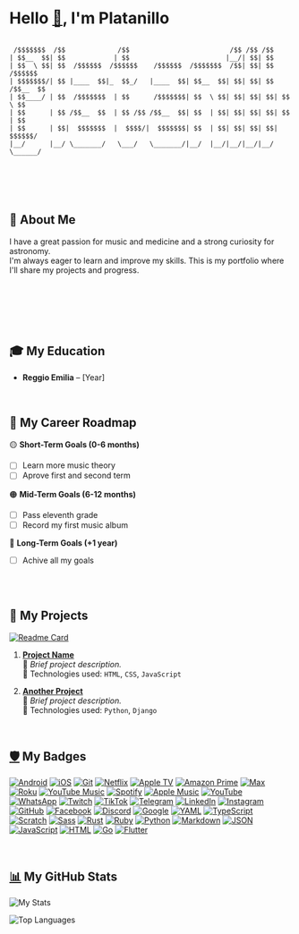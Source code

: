 # Hello [👋](https://patorjk.com/software/taag/#p=testall&f=Dancing%20Font&t=Ascii), I'm Platanillo

```                                                                                     
 
 /$$$$$$$  /$$             /$$                         /$$ /$$ /$$          
| $$__  $$| $$            | $$                        |__/| $$| $$          
| $$  \ $$| $$  /$$$$$$  /$$$$$$    /$$$$$$  /$$$$$$$  /$$| $$| $$  /$$$$$$ 
| $$$$$$$/| $$ |____  $$|_  $$_/   |____  $$| $$__  $$| $$| $$| $$ /$$__  $$
| $$____/ | $$  /$$$$$$$  | $$      /$$$$$$$| $$  \ $$| $$| $$| $$| $$  \ $$
| $$      | $$ /$$__  $$  | $$ /$$ /$$__  $$| $$  | $$| $$| $$| $$| $$  | $$
| $$      | $$|  $$$$$$$  |  $$$$/|  $$$$$$$| $$  | $$| $$| $$| $$|  $$$$$$/
|__/      |__/ \_______/   \___/   \_______/|__/  |__/|__/|__/|__/ \______/ 
                                                                            

                                      
```

<br>

## 🚀 About Me
I have a great passion for music and medicine and a strong curiosity for astronomy.  
I'm always eager to learn and improve my skills. This is my portfolio where I'll share my projects and progress.  


<br>

‎

<br>

## 🎓 My Education

- **Reggio Emilia** – [Year]  


<br>

## 🎯 My Career Roadmap  

🟡 **Short-Term Goals (0-6 months)**  
- [ ] Learn more music theory 
- [ ] Aprove first and second term 

🟠 **Mid-Term Goals (6-12 months)**  
- [ ] Pass eleventh grade
- [ ] Record my first music album

🔴 **Long-Term Goals (+1 year)**  
- [ ] Achive all my goals

<br>


<br>
  
## 📂 My Projects 

[![Readme Card](https://github-readme-stats.vercel.app/api/pin/?username=pizaranha&repo=profile)](https://github.com/pizaranha/profile)

1. **[Project Name](project_link)**  
   📌 _Brief project description._  
   🔹 Technologies used: `HTML`, `CSS`, `JavaScript`  

2. **[Another Project](project_link)**  
   📌 _Brief project description._  
   🔹 Technologies used: `Python`, `Django`  

<br>

## [🛡️](https://github.com/inttter/md-badges) My Badges

[![Android][android]](#)
[![iOS][ios]](#)
[![Git][git]](#)
[![Netflix][netflix]](#)
[![Apple TV][appletv]](#)
[![Amazon Prime][amazonprime]](#)
[![Max][max]](#)
[![Roku][roku]](#)
[![YouTube Music][youtubemusic]](#)
[![Spotify][spotify]](#)
[![Apple Music][applemusic]](#)
[![YouTube][youtube]](#)
[![WhatsApp][whatsapp]](#)
[![Twitch][twitch]](#)
[![TikTok][tiktok]](#)
[![Telegram][telegram]](#)
[![LinkedIn][linkedin]](#)
[![Instagram][instagram]](#)
[![GitHub][github]](#)
[![Facebook][facebook]](#)
[![Discord][discord]](#)
[![Google][google]](#)
[![YAML][yaml]](#)
[![TypeScript][typescript]](#)
[![Scratch][scratch]](#)
[![Sass][sass]](#)
[![Rust][rust]](#)
[![Ruby][ruby]](#)
[![Python][python]](#)
[![Markdown][markdown]](#)
[![JSON][json]](#)
[![JavaScript][javascript]](#)
[![HTML][html]](#)
[![Go][go]](#)
[![Flutter][flutter]](#)

[android]: https://img.shields.io/badge/Android-3DDC84?logo=android&logoColor=white "Android"
[ios]: https://img.shields.io/badge/iOS-000000?&logo=apple&logoColor=white "iOS"
[git]: https://img.shields.io/badge/Git-F05032?logo=git&logoColor=fff "Git"
[netflix]: https://img.shields.io/badge/Netflix-E50914?logo=netflix&logoColor=white "Netflix"
[appletv]: https://img.shields.io/badge/Apple%20TV-000000?logo=Apple%20TV&logoColor=white "Apple TV"
[amazonprime]: https://img.shields.io/badge/Amazon%20Prime-0F79AF?logo=amazonprime&logoColor=white "Amazon Prime"
[max]: https://img.shields.io/badge/Max-000ce0?logo=hbo&logoColor=fff "Max"
[roku]: https://img.shields.io/badge/Roku-6f1ab1?logo=roku&logoColor=white "Roku"
[youtubemusic]: https://img.shields.io/badge/YouTube_Music-FF0000?logo=youtube-music&logoColor=white "YouTube Music"
[spotify]: https://img.shields.io/badge/Spotify-1ED760?logo=spotify&logoColor=white "Spotify"
[applemusic]: https://img.shields.io/badge/Apple%20Music-FA243C?logo=apple%20music&logoColor=white "Apple Music"
[youtube]: https://img.shields.io/badge/YouTube-%23FF0000.svg?logo=YouTube&logoColor=white "YouTube"
[whatsapp]: https://img.shields.io/badge/WhatsApp-25D366?logo=whatsapp&logoColor=white "WhatsApp"
[twitch]: https://img.shields.io/badge/Twitch-%239146FF.svg?logo=Twitch&logoColor=white "Twitch"
[tiktok]: https://img.shields.io/badge/TikTok-black?logo=tiktok&logoColor=white "TikTok"
[telegram]: https://img.shields.io/badge/Telegram-2CA5E0?logo=telegram&logoColor=white "Telegram"
[linkedin]: https://custom-icon-badges.demolab.com/badge/LinkedIn-0A66C2?logo=linkedin-white&logoColor=fff "LinkedIn"
[instagram]: https://img.shields.io/badge/Instagram-%23E4405F.svg?logo=Instagram&logoColor=white "Instagram"
[github]: https://img.shields.io/badge/GitHub-%23121011.svg?logo=github&logoColor=white "GitHub"
[facebook]: https://img.shields.io/badge/Facebook-%231877F2.svg?logo=Facebook&logoColor=white "Facebook"
[discord]: https://img.shields.io/badge/Discord-%235865F2.svg?&logo=discord&logoColor=white "Discord"
[google]: https://img.shields.io/badge/Google-4285F4?logo=google&logoColor=white "Google"
[yaml]: https://img.shields.io/badge/YAML-CB171E?logo=yaml&logoColor=fff "YAML"
[typescript]: https://img.shields.io/badge/TypeScript-3178C6?logo=typescript&logoColor=fff "TypeScript"
[scratch]: https://img.shields.io/badge/Scratch-4D97FF?logo=scratch&logoColor=fff "Scratch"
[sass]: https://img.shields.io/badge/Sass-C69?logo=sass&logoColor=fff "Sass"
[rust]: https://img.shields.io/badge/Rust-%23000000.svg?e&logo=rust&logoColor=white "Rust"
[ruby]: https://img.shields.io/badge/Ruby-%23CC342D.svg?&logo=ruby&logoColor=white "Ruby"
[python]: https://img.shields.io/badge/Python-3776AB?logo=python&logoColor=fff "Python"
[markdown]: https://img.shields.io/badge/Markdown-%23000000.svg?logo=markdown&logoColor=white "Markdown"
[json]: https://img.shields.io/badge/JSON-000?logo=json&logoColor=fff "JSON"
[javascript]: https://img.shields.io/badge/JavaScript-F7DF1E?logo=javascript&logoColor=000 "JavaScript"
[html]: https://img.shields.io/badge/HTML-%23E34F26.svg?logo=html5&logoColor=white "HTML"
[go]: https://img.shields.io/badge/Go-%2300ADD8.svg?&logo=go&logoColor=white "Go"
[flutter]: https://img.shields.io/badge/Flutter-02569B?logo=flutter&logoColor=fff "Flutter"

<br>

## [📊](https://github.com/anuraghazra/github-readme-stats/tree/master) My GitHub Stats

![My Stats](https://github-readme-stats.vercel.app/api?username=pizaranha&show_icons=true&theme=default\&rank_icon=github)

![Top Languages](https://github-readme-stats.vercel.app/api/top-langs/?username=pizaranha&layout=compact&theme=default)
